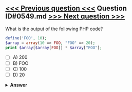 [<<< Previous question <<<](0548.md)   Question ID#0549.md   [>>> Next question >>>](0550.md)
---

What is the output of the following PHP code?

```php
define('FOO', 10);
$array = array(10 => FOO, "FOO" => 20);
print $array[$array[FOO]] * $array["FOO"];
```

- [ ] A) 200
- [ ] B) FOO
- [ ] C) 100
- [ ] D) 20

<details><summary><b>Answer</b></summary>
<p>
  Answer: <strong>A</strong>
</p>
</details>
